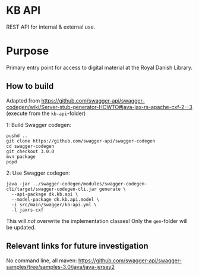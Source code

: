 # KB API

REST API for internal & external use.

# Purpose

Primary entry point for access to digital material at the Royal Danish Library.


## How to build

Adapted from
https://github.com/swagger-api/swagger-codegen/wiki/Server-stub-generator-HOWTO#java-jax-rs-apache-cxf-2--3
(execute from the `kb-api`-folder)

 1: Build Swagger codegen:  
```
pushd .. 
git clone https://github.com/swagger-api/swagger-codegen
cd swagger-codegen
git checkout 3.0.0
mvn package
popd
```

2: Use Swagger codegen:
   
   
```
java -jar ../swagger-codegen/modules/swagger-codegen-cli/target/swagger-codegen-cli.jar generate \
  --api-package dk.kb.api \
  --model-package dk.kb.api.model \
  -i src/main/swagger/kb-api.yml \
  -l jaxrs-cxf
```

This will *not* overwrite the implementation classes! Only the `gen`-folder will be updated.

## Relevant links for future investigation

No command line, all maven:
https://github.com/swagger-api/swagger-samples/tree/samples-3.0/java/java-jersey2
